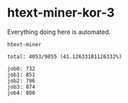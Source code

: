 # htext-miner-kor-3

Everything doing here is automated.

```
htext-miner

total: 4053/9855 (41.12633181126332%)

job0: 732
job1: 851
job2: 796
job3: 874
job4: 800
```
